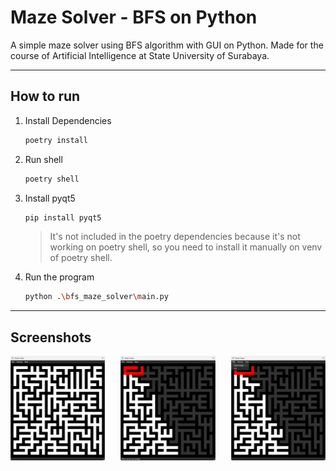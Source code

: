 # Maze Solver - BFS on Python


A simple maze solver using BFS algorithm with GUI on Python. Made for the course of Artificial Intelligence at State University of Surabaya. 

---
## How to run
1. Install Dependencies
    ```bash
    poetry install
    ```
2. Run shell
    ```bash
    poetry shell
    ```
3. Install pyqt5
    ```bash
    pip install pyqt5
    ```
    > It's not included in the poetry dependencies because it's not working on poetry shell, so you need to install it manually on venv of poetry shell.
4. Run the program
    ```bash
    python .\bfs_maze_solver\main.py
    ```
---

## Screenshots
<div style="display: flex; flex-direction: row; justify-content: space-between;">
    <img src="docs/1.png" width="30%">
    <img src="docs/2.png" width="30%">
    <img src="docs/3.png" width="30%">
</div>